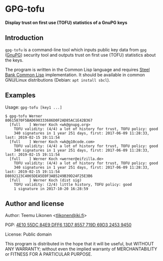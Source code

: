 GPG-tofu
=========

**Display trust on first use (TOFU) statistics of a GnuPG keys**


Introduction
------------

`gpg-tofu` is a command-line tool which inputs public key data from
`gpg` ([GnuPG][]) security tool and outputs trust on first use (TOFU)
statistics about the keys.

The program is written in the Common Lisp language and requires [Steel
Bank Common Lisp][SBCL] implementation. It should be available in common
GNU/Linux distributions (Debian: `apt install sbcl`).

[GnuPG]:    https://gnupg.org/
[SBCL]:     http://sbcl.org/


Examples
--------

Usage: `gpg-tofu [key1 ...]`

    $ gpg-tofu Werner
    80615870F5BAD690333686D0F2AD85AC1E42B367
      [full    ] Werner Koch <wk@gnupg.org>
        TOFU validity: (4/4) a lot of history for trust, TOFU policy: good
        340 signatures in 1 year 251 days, first: 2017-06-09 11:28:33, last: 2019-02-15 19:11:54
      [full    ] Werner Koch <wk@g10code.com>
        TOFU validity: (4/4) a lot of history for trust, TOFU policy: good
        340 signatures in 1 year 251 days, first: 2017-06-09 11:28:33, last: 2019-02-15 19:11:54
      [full    ] Werner Koch <werner@eifzilla.de>
        TOFU validity: (4/4) a lot of history for trust, TOFU policy: good
        340 signatures in 1 year 251 days, first: 2017-06-09 11:28:33, last: 2019-02-15 19:11:54
    D8692123C4065DEA5E0F3AB5249B39D24F25E3B6
      [full    ] Werner Koch (dist sig)
        TOFU validity: (2/4) little history, TOFU policy: good
        1 signature in 2017-10-20 16:28:59


Author and license
------------------

Author: Teemu Likonen <<tlikonen@iki.fi>>

PGP: [4E10 55DC 84E9 DFF6 13D7 8557 719D 69D3 2453 9450][PGP]

License: Public domain

This program is distributed in the hope that it will be useful, but
WITHOUT ANY WARRANTY; without even the implied warranty of
MERCHANTABILITY or FITNESS FOR A PARTICULAR PURPOSE.

[PGP]: http://www.iki.fi/tlikonen/pgp-key.asc

